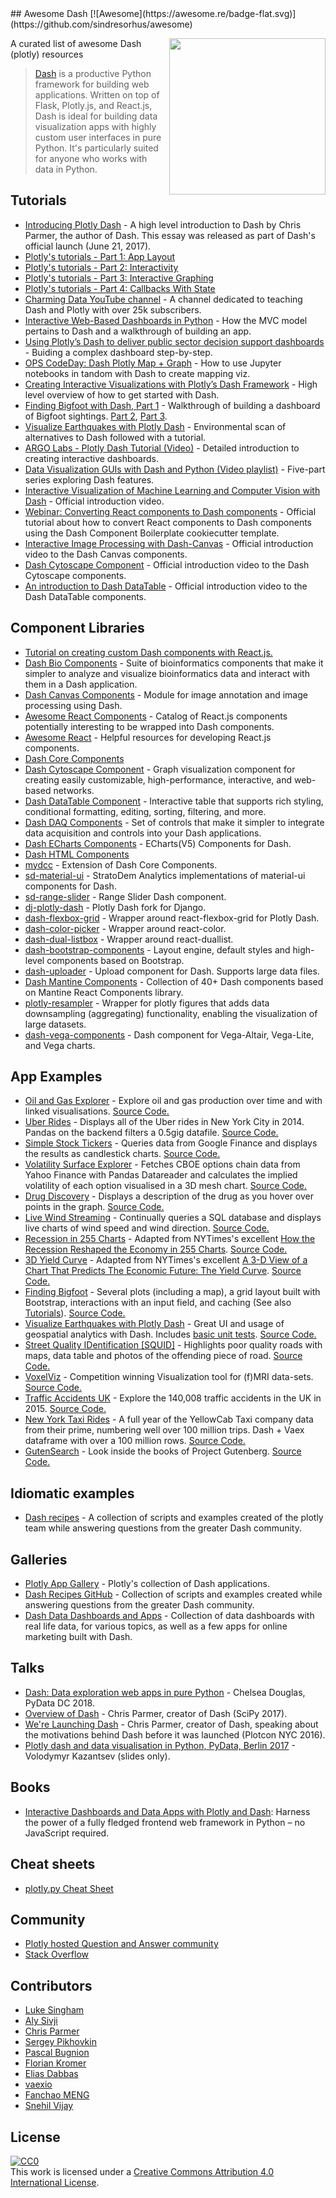 <div class="github-widget" data-repo="ucg8j/awesome-dash"></div>
## Awesome Dash  [![Awesome](https://awesome.re/badge-flat.svg)](https://github.com/sindresorhus/awesome)

[<img src="https://cdn.rawgit.com/plotly/dash-docs/b1178b4e/images/dash-logo-stripe.svg" align="right" width="250">](https://plot.ly/products/dash/)


A curated list of awesome Dash (plotly) resources

> [Dash](https://plot.ly/products/dash/) is a productive Python framework for building web applications.
> Written on top of Flask, Plotly.js, and React.js, Dash is ideal for building data visualization apps with highly custom user interfaces in pure Python. It's particularly suited for anyone who works with data in Python.


## Tutorials
- [Introducing Plotly Dash](https://medium.com/@plotlygraphs/introducing-dash-5ecf7191b503) - A high level introduction to Dash by Chris Parmer, the author of Dash. This essay was released as part of Dash's official launch (June 21, 2017).
- [Plotly's tutorials - Part 1: App Layout](https://plot.ly/dash/getting-started)
- [Plotly's tutorials - Part 2: Interactivity](https://plot.ly/dash/getting-started-part-2)
- [Plotly's tutorials - Part 3: Interactive Graphing](https://plot.ly/dash/interactive-graphing)
- [Plotly's tutorials - Part 4: Callbacks With State](https://plot.ly/dash/state)
- [Charming Data YouTube channel](https://www.youtube.com/charmingdata) - A channel dedicated to teaching Dash and Plotly with over 25k subscribers.
- [Interactive Web-Based Dashboards in Python](https://alysivji.github.io/reactive-dashboards-with-dash.html) - How the MVC model pertains to Dash and a walkthrough of building an app.
- [Using Plotly’s Dash to deliver public sector decision support dashboards](https://medium.com/a-r-g-o/using-plotlys-dash-to-deliver-public-sector-decision-support-dashboards-ac863fa829fb) - Buiding a complex dashboard step-by-step.
- [OPS CodeDay: Dash Plotly Map + Graph](https://radumas.info/blog/tutorial/2017/08/10/codeday.html) - How to use Jupyter notebooks in tandom with Dash to create mapping viz.
- [Creating Interactive Visualizations with Plotly’s Dash Framework](http://pbpython.com/plotly-dash-intro.html) - High level overview of how to get started with Dash.
- [Finding Bigfoot with Dash, Part 1](https://timothyrenner.github.io/posts/bigfoot-with-dash-part-1/) - Walkthrough of building a dashboard of Bigfoot sightings. [Part 2](https://timothyrenner.github.io/posts/bigfoot-with-dash-part-2), [Part 3](https://timothyrenner.github.io/posts/bigfoot-with-dash-part-3/).
- [Visualize Earthquakes with Plotly Dash](https://www.giacomodebidda.com/visualize-earthquakes-with-plotly-dash/) - Environmental scan of alternatives to Dash followed with a tutorial.
- [ARGO Labs - Plotly Dash Tutorial (Video)](https://www.youtube.com/watch?v=yfWJXkySfe0) - Detailed introduction to creating interactive dashboards.
- [Data Visualization GUIs with Dash and Python (Video playlist)](https://www.youtube.com/watch?v=J_Cy_QjG6NE&list=PLQVvvaa0QuDfsGImWNt1eUEveHOepkjqt) - Five-part series exploring Dash features.
- [Interactive Visualization of Machine Learning and Computer Vision with Dash](https://www.youtube.com/watch?v=3F5AR-uUqJc) - Official introduction video.
- [Webinar: Converting React components to Dash components](https://www.youtube.com/watch?v=wifoPPRgG_I) - Official tutorial about how to convert React components to Dash components using the Dash Component Boilerplate cookiecutter template.
- [Interactive Image Processing with Dash-Canvas](https://www.youtube.com/watch?v=LKXSFBB5ccI) - Official introduction video to the Dash Canvas components.
- [Dash Cytoscape Component](https://www.youtube.com/watch?v=snXcIsCMQgk) - Official introduction video to the Dash Cytoscape components.
- [An introduction to Dash DataTable](https://www.youtube.com/watch?v=dueejcyrYh8) - Official introduction video to the Dash DataTable components.

## Component Libraries
- [Tutorial on creating custom Dash components with React.js.](https://plot.ly/dash/plugins)
- [Dash Bio Components](https://dash.plot.ly/dash-bio) - Suite of bioinformatics components that make it simpler to analyze and visualize bioinformatics data and interact with them in a Dash application.
- [Dash Canvas Components](https://dash.plot.ly/canvas) - Module for image annotation and image processing using Dash.
- [Awesome React Components](https://github.com/brillout/awesome-react-components) - Catalog of React.js components potentially interesting to be wrapped into Dash components.
- [Awesome React](https://github.com/enaqx/awesome-react) - Helpful resources for developing React.js components.
- [Dash Core Components](https://github.com/plotly/dash-core-components)
- [Dash Cytoscape Component](https://dash.plot.ly/cytoscape) - Graph visualization component for creating easily customizable, high-performance, interactive, and web-based networks.
- [Dash DataTable Component](https://dash.plot.ly/datatable) - Interactive table that supports rich styling, conditional formatting, editing, sorting, filtering, and more.
- [Dash DAQ Components](https://dash.plot.ly/dash-daq) - Set of controls that make it simpler to integrate data acquisition and controls into your Dash applications.
- [Dash ECharts Components](https://github.com/mergeforward/dash_echarts) - ECharts(V5) Components for Dash.
- [Dash HTML Components](https://github.com/plotly/dash-html-components)
- [mydcc](https://github.com/jimmybow/mydcc) - Extension of Dash Core Components.
- [sd-material-ui](https://github.com/StratoDem/sd-material-ui) - StratoDem Analytics implementations of material-ui components for Dash.
- [sd-range-slider](https://github.com/StratoDem/sd-range-slider) - Range Slider Dash component.
- [dj-plotly-dash](https://github.com/pikhovkin/dj-plotly-dash) - Plotly Dash fork for Django.
- [dash-flexbox-grid](https://github.com/pikhovkin/dash-flexbox-grid) - Wrapper around react-flexbox-grid for Plotly Dash.
- [dash-color-picker](https://github.com/vivekvs1/dash-color-picker) - Wrapper around react-color.
- [dash-dual-listbox](https://github.com/vivekvs1/dash-dual-listbox) - Wrapper around react-duallist.
- [dash-bootstrap-components](https://dash-bootstrap-components.opensource.asidatascience.com/) - Layout engine, default styles and high-level components based on Bootstrap.
- [dash-uploader](https://github.com/np-8/dash-uploader) - Upload component for Dash. Supports large data files.
- [Dash Mantine Components](https://github.com/snehilvj/dash-mantine-components) - Collection of 40+ Dash components based on Mantine React Components library.
- [plotly-resampler](https://github.com/predict-idlab/plotly-resampler) - Wrapper for plotly figures that adds data downsampling (aggregating) functionality, enabling the visualization of large datasets.
- [dash-vega-components](https://github.com/altair-viz/dash-vega-components) - Dash component for Vega-Altair, Vega-Lite, and Vega charts.

## App Examples
- [Oil and Gas Explorer](https://plot.ly/dash/gallery/new-york-oil-and-gas/) - Explore oil and gas production over time and with linked visualisations. [Source Code.](https://github.com/plotly/dash-oil-and-gas-demo)
- [Uber Rides](https://plot.ly/dash/gallery/uber-rides/) - Displays all of the Uber rides in New York City in 2014. Pandas on the backend filters a 0.5gig datafile. [Source Code.](https://github.com/plotly/dash-uber-rides-demo)
- [Simple Stock Tickers](https://plot.ly/dash/gallery/stock-tickers/) - Queries data from Google Finance and displays the results as candlestick charts. [Source Code.](https://github.com/plotly/dash-stock-tickers-demo-app)
- [Volatility Surface Explorer](https://plot.ly/dash/gallery/volatility-surface) - Fetches CBOE options chain data from Yahoo Finance with Pandas Datareader and calculates the implied volatility of each option visualised in a 3D mesh chart. [Source Code.](https://github.com/plotly/dash-volatility-surface)
- [Drug Discovery](https://plot.ly/dash/gallery/drug-explorer/) - Displays a description of the drug as you hover over points in the graph. [Source Code.](https://github.com/plotly/dash-drug-discovery-demo/)
- [Live Wind Streaming](https://plot.ly/dash/gallery/live-wind-data/) - Continually queries a SQL database and displays live charts of wind speed and wind direction. [Source Code.](https://github.com/plotly/dash-sample-apps/tree/main/apps/dash-wind-streaming)
- [Recession in 255 Charts](https://plot.ly/dash/gallery/recession-report/) - Adapted from NYTimes's excellent [How the Recession Reshaped the Economy in 255 Charts](https://www.nytimes.com/interactive/2014/06/05/upshot/how-the-recession-reshaped-the-economy-in-255-charts.html). [Source Code.](https://github.com/plotly/dash-recession-report-demo)
- [3D Yield Curve](https://plot.ly/dash/gallery/yield-curve/) - Adapted from NYTimes's excellent [A 3-D View of a Chart That Predicts The Economic Future: The Yield Curve](https://www.nytimes.com/interactive/2015/03/19/upshot/3d-yield-curve-economic-growth.html). [Source Code.](https://github.com/plotly/dash-yield-curve)
- [Finding Bigfoot](https://bigfoot-sightings-dash.herokuapp.com/) - Several plots (including a map), a grid layout built with Bootstrap, interactions with an input field, and caching (See also [Tutorials](#tutorials)). [Source Code.](https://github.com/timothyrenner/bigfoot-dash-app)
- [Visualize Earthquakes with Plotly Dash](https://belle-croissant-54211.herokuapp.com/) - Great UI and usage of geospatial analytics with Dash. Includes [basic unit tests](https://github.com/jackdbd/dash-earthquakes/tree/master/tests). [Source Code.](https://github.com/jackdbd/dash-earthquakes)
- [Street Quality IDentification [SQUID]](https://squid-syracuse.herokuapp.com/) - Highlights poor quality roads with maps, data table and photos of the offending piece of road. [Source Code.](https://github.com/amyoshino/SQUID-Syracuse-Dashboard)
- [VoxelViz](http://lukas-snoek.com/voxelviz) - Competition winning Visualization tool for (f)MRI data-sets. [Source Code.](https://github.com/lukassnoek/VoxelViz)
- [Traffic Accidents UK](https://traffic-accidents-uk.herokuapp.com/) - Explore the 140,008 traffic accidents in the UK in 2015. [Source Code.](https://github.com/richard-muir/uk-car-accidents)
- [New York Taxi Rides](https://dash.vaex.io/) - A full year of the YellowCab Taxi company data from their prime, numbering well over 100 million trips. Dash + Vaex dataframe with over a 100 million rows. [Source Code.](https://github.com/vaexio/dash-120million-taxi-app)
- [GutenSearch](https://gutensearch.com/) - Look inside the books of Project Gutenberg. [Source Code.](https://github.com/cordb/gutensearch)

## Idiomatic examples
- [Dash recipes](https://github.com/plotly/dash-recipes) - A collection of scripts and examples created of the plotly team while answering questions from the greater Dash community.

## Galleries
- [Plotly App Gallery](https://plot.ly/dash/gallery) - Plotly's collection of Dash applications.
- [Dash Recipes GitHub](https://github.com/plotly/dash-recipes) - Collection of scripts and examples created while answering questions from the greater Dash community.
- [Dash Data Dashboards and Apps](https://www.dashboardom.com/) - Collection of data dashboards with real life data, for various topics, as well as a few apps for online marketing built with Dash.

## Talks
- [Dash: Data exploration web apps in pure Python](https://www.youtube.com/watch?v=eusglTlW4OA) - Chelsea Douglas, PyData DC 2018.
- [Overview of Dash](https://www.youtube.com/watch?v=sea2K4AuPOk) - Chris Parmer, creator of Dash (SciPy 2017).
- [We're Launching Dash](https://www.youtube.com/watch?v=5BAthiN0htc&t=1s) - Chris Parmer, creator of Dash, speaking about the motivations behind Dash before it was launched (Plotcon NYC 2016).
- [Plotly dash and data visualisation in Python, PyData, Berlin 2017](https://www.slideshare.net/vladimirkazantsev/plotly-dash-and-data-visualisation-in-python) - Volodymyr Kazantsev (slides only).

## Books
- [Interactive Dashboards and Data Apps with Plotly and Dash](https://www.amazon.com/Interactive-Dashboards-Data-Apps-Plotly-ebook/dp/B08XMW45VY): Harness the power of a fully fledged frontend web framework in Python – no JavaScript required.

## Cheat sheets
- [plotly.py Cheat Sheet](https://images.plot.ly/plotly-documentation/images/python_cheat_sheet.pdf)

## Community
- [Plotly hosted Question and Answer community](https://community.plot.ly)
- [Stack Overflow](https://stackoverflow.com/questions/tagged/plotly-dash)

## Contributors
- [Luke Singham](https://lukesingham.com/)
- [Aly Sivji](https://alysivji.github.io/)
- [Chris Parmer](https://github.com/chriddyp)
- [Sergey Pikhovkin](https://github.com/pikhovkin)
- [Pascal Bugnion](https://pascalbugnion.net)
- [Florian Kromer](https://github.com/fkromer)
- [Elias Dabbas](https://www.dashboardom.com)
- [vaexio](https://github.com/vaexio)
- [Fanchao MENG](https://github.com/pingf)
- [Snehil Vijay](https://github.com/snehilvj)

## License
[![CC0](http://mirrors.creativecommons.org/presskit/buttons/88x31/svg/cc-zero.svg)](https://creativecommons.org/publicdomain/zero/1.0/)<br />This work is licensed under a <a rel="license" href="http://creativecommons.org/licenses/by/4.0/">Creative Commons Attribution 4.0 International License</a>.